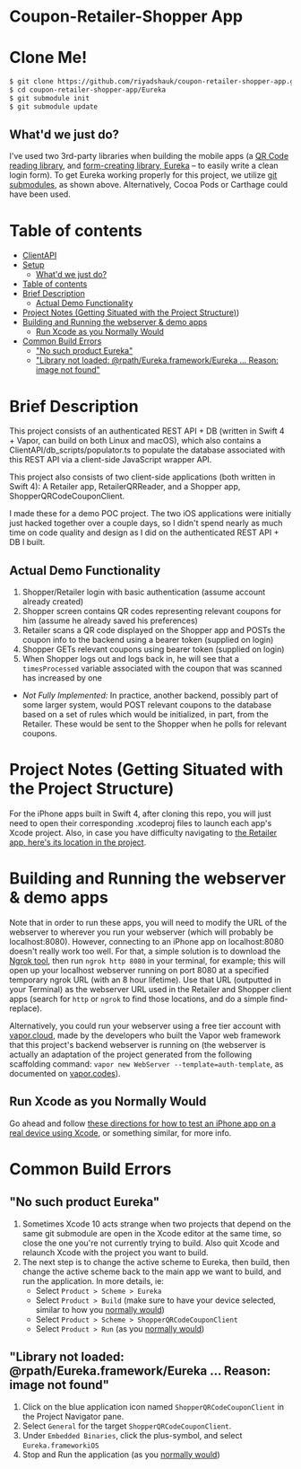 Coupon-Retailer-Shopper App
===

Clone Me!
===
```bash
$ git clone https://github.com/riyadshauk/coupon-retailer-shopper-app.git
$ cd coupon-retailer-shopper-app/Eureka
$ git submodule init
$ git submodule update
```

What'd we just do?
---
I've used two 3rd-party libraries when building the mobile apps (a [QR Code reading library](https://github.com/yannickl/QRCodeReader.swift), and [form-creating library, Eureka](https://github.com/xmartlabs/Eureka) – to easily write a clean login form). To get Eureka working properly for this project, we utilize [git submodules](https://git-scm.com/book/en/v2/Git-Tools-Submodules), as shown above. Alternatively, Cocoa Pods or Carthage could have been used.

Table of contents
=================

<!--ts-->
   * [ClientAPI](#coupon-retailer-shopper-app)
   * [Setup](#clone-me)
      * [What'd we just do?](#whatd-we-just-do)
   * [Table of contents](#table-of-contents)
   * [Brief Description](#brief-description)
      * [Actual Demo Functionality](#actual-demo-functionality)
   * [Project Notes (Getting Situated with the Project Structure)](#project-notes-getting-situated-with-the-project-structure))
   * [Building and Running the webserver & demo apps](#building-and-running-the-webserver--demo-apps)
      * [Run Xcode as you Normally Would](#run-xcode-as-you-normally-would)
   * [Common Build Errors](#common-build-errors)
      * ["No such product Eureka"](#no-such-product-eureka)
      * ["Library not loaded: @rpath/Eureka.framework/Eureka ... Reason: image not found"](#library-not-loaded-rpatheurekaframeworkeureka--reason-image-not-found")
<!--te-->

Brief Description
===

This project consists of an authenticated REST API + DB (written in Swift 4 + Vapor, can build on both Linux and macOS), which also contains a ClientAPI/db_scripts/populator.ts to populate the database associated with this REST API via a client-side JavaScript wrapper API.

This project also consists of two client-side applications (both written in Swift 4): A Retailer app, RetailerQRReader, and a Shopper app, ShopperQRCodeCouponClient.

I made these for a demo POC project. The two iOS applications were initially just hacked together over a couple days, so I didn't spend nearly as much time on code quality and design as I did on the authenticated REST API + DB I built.

Actual Demo Functionality
---
1. Shopper/Retailer login with basic authentication (assume account already created)
2. Shopper screen contains QR codes representing relevant coupons for him (assume he already saved his preferences)
3. Retailer scans a QR code displayed on the Shopper app and POSTs the coupon info to the backend using a bearer token (supplied on login)
4. Shopper GETs relevant coupons using bearer token (supplied on login)
5. When Shopper logs out and logs back in, he will see that a `timesProcessed` variable associated with the coupon that was scanned has increased by one
  * *Not Fully Implemented:* In practice, another backend, possibly part of some larger system, would POST relevant coupons to the database based on a set of rules which would be initialized, in part, from the Retailer. These would be sent to the Shopper when he polls for relevant coupons.

Project Notes (Getting Situated with the Project Structure)
===

For the iPhone apps built in Swift 4, after cloning this repo, you will just need to open their corresponding .xcodeproj files to launch each app's Xcode project. Also, in case you have difficulty navigating to [the Retailer app, here's its location in the project](https://github.com/riyadshauk/coupon-retailer-shopper-app/tree/master/RetailerQRReader/Example/QRCodeReader.swift).

Building and Running the webserver & demo apps
===

Note that in order to run these apps, you will need to modify the URL of the webserver to wherever you run your webserver (which will probably be localhost:8080). However, connecting to an iPhone app on localhost:8080 doesn't really work too well. For that, a simple solution is to download the [Ngrok tool](https://ngrok.com/), then run `ngrok http 8080` in your terminal, for example; this will open up your localhost webserver running on port 8080 at a specified temporary ngrok URL (with an 8 hour lifetime). Use that URL (outputted in your Terminal) as the webserver URL used in the Retailer and Shopper client apps (search for `http` or `ngrok` to find those locations, and do a simple find-replace). 

Alternatively, you could run your webserver using a free tier account with [vapor.cloud](https://vapor.cloud), made by the developers who built the Vapor web framework that this project's backend webserver is running on (the webserver is actually an adaptation of the project generated from the following scaffolding command: `vapor new WebServer --template=auth-template`, as documented on [vapor.codes](https://docs.vapor.codes/3.0/getting-started/toolbox/#templates)).

Run Xcode as you Normally Would
---
Go ahead and follow [these directions for how to test an iPhone app on a real device using Xcode](https://www.twilio.com/blog/2018/07/how-to-test-your-ios-application-on-a-real-device.html), or something similar, for more info.

Common Build Errors
===
"No such product Eureka"
---
1. Sometimes Xcode 10 acts strange when two projects that depend on the same git submodule are open in the Xcode editor at the same time, so close the one you're not currently trying to build. Also quit Xcode and relaunch Xcode with the project you want to build.
2. The next step is to change the active scheme to Eureka, then build, then change the active scheme back to the main app we want to build, and run the application. In more details, ie:
   * Select `Product > Scheme > Eureka`
   * Select `Product > Build` (make sure to have your device selected, similar to how you [normally would](#run-xcode-as-you-normally-would))
   * Select `Product > Scheme > ShopperQRCodeCouponClient`
   * Select `Product > Run` (as you [normally would](#run-xcode-as-you-normally-would))

"Library not loaded: @rpath/Eureka.framework/Eureka ... Reason: image not found"
---
1. Click on the blue application icon named `ShopperQRCodeCouponClient` in the Project Navigator pane.
2. Select `General` for the target `ShopperQRCodeCouponClient`.
3. Under `Embedded Binaries`, click the plus-symbol, and select `Eureka.frameworkiOS`
4. Stop and Run the application (as you [normally would](#run-xcode-as-you-normally-would))